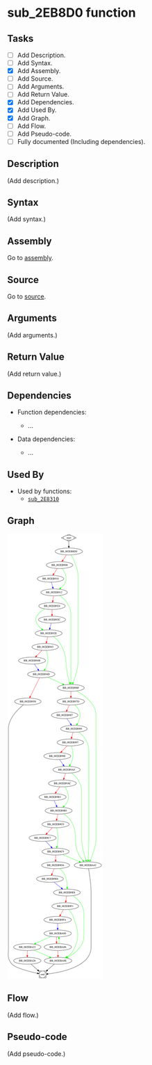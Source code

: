 # sub_2EB8D0 function

## Tasks

- [ ] Add Description.
- [ ] Add Syntax.
- [X] Add Assembly.
- [ ] Add Source.
- [ ] Add Arguments.
- [ ] Add Return Value.
- [X] Add Dependencies.
- [X] Add Used By.
- [X] Add Graph.
- [ ] Add Flow.
- [ ] Add Pseudo-code.
- [ ] Fully documented (Including dependencies).

## Description

(Add description.)

## Syntax

(Add syntax.)

## Assembly

Go to [assembly](../asm/sub_2EB8D0.asm).

## Source

Go to [source](../cc/sub_2EB8D0.cc).

## Arguments

(Add arguments.)

## Return Value

(Add return value.)

## Dependencies

* Function dependencies:
  * ...

* Data dependencies:
  * ...

## Used By

* Used by functions:
  * [`sub_2E8310`](sub_2E8310.md)

## Graph

![sub_2EB8D0 Graph](../svg/sub_2EB8D0.svg "sub_2EB8D0 Graph")

## Flow

(Add flow.)

## Pseudo-code

(Add pseudo-code.)
